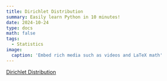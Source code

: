 ```yaml
---
title: Dirichlet Distribution
summary: Easily learn Python in 10 minutes!
date: 2024-10-24
type: docs
math: false
tags:
  - Statistics
image:
  caption: 'Embed rich media such as videos and LaTeX math'
---
```


[Dirichlet Distribution](https://observablehq.com/@herbps10/dirichlet-distribution)
